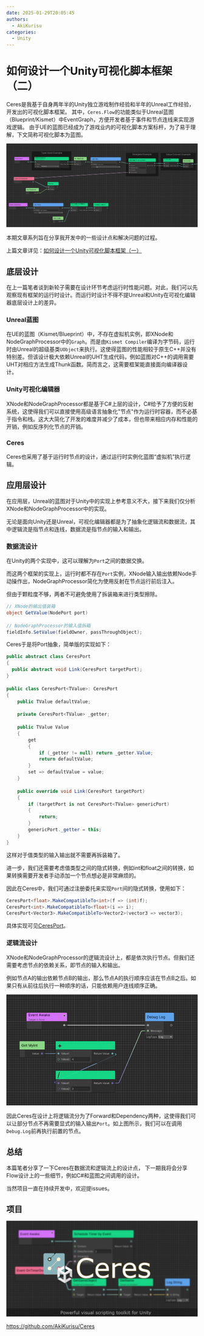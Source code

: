 ```yaml
---
date: 2025-01-29T20:05:45
authors:
  - AkiKurisu
categories:
  - Unity
---
```


# 如何设计一个Unity可视化脚本框架（二）

<!-- more -->

Ceres是我基于自身两年半的Unity独立游戏制作经验和半年的Unreal工作经验，开发出的可视化脚本框架。
其中，`Ceres.Flow`的功能类似于Unreal蓝图（Blueprint/Kismet）中EventGraph，方便开发者基于事件和节点连线来实现游戏逻辑。
由于UE的蓝图已经成为了游戏业内的可视化脚本方案标杆，为了易于理解，下文简称可视化脚本为蓝图。

![Example](../../../assets/images/2025-01-27/ceres_flow.png)

本期文章系列旨在分享我开发中的一些设计点和解决问题的过程。

上篇文章详见：[如何设计一个Unity可视化脚本框架（一）](./design-a-visual-scripting-framework-1.md)

## 底层设计

在上一篇笔者谈到新轮子需要在设计环节考虑运行时性能问题。对此，我们可以先观察现有框架的运行时设计。而运行时设计不得不提Unreal和Unity在可视化编辑器底层设计上的差异。

### Unreal蓝图
在UE的蓝图（Kismet/Blueprint）中，不存在虚拟机实例，即XNode和NodeGraphProcessor中的`Graph`。而是由`Kismet Compiler`编译为字节码，运行时由Unreal的超级基类`UObject`来执行。这使得蓝图的性能相较于原生C++并没有特别差。但该设计极大依赖Unreal的UHT生成代码，例如蓝图对C++的调用需要UHT对相应方法生成Thunk函数。简而言之，这需要框架能直接面向编译器设计。

### Unity可视化编辑器

XNode和NodeGraphProcessor都是基于C#上层的设计，C#给予了方便的反射系统，这使得我们可以直接使用高级语言抽象化"节点"作为运行时容器，而不必基于指令和栈。这大大简化了开发的难度并减少了成本，但也带来相应内存和性能的开销，例如反序列化节点的开销。

### Ceres

Ceres也采用了基于运行时节点的设计，通过运行时实例化蓝图“虚拟机”执行逻辑。

## 应用层设计
在应用层，Unreal的蓝图对于Unity中的实现上参考意义不大，接下来我们仅分析XNode和NodeGraphProcessor中的实现。

无论是面向Unity还是Unreal，可视化编辑器都是为了抽象化逻辑流和数据流，其中逻辑流是指节点和连线，数据流是指节点的输入和输出。

### 数据流设计

在Unity的两个实现中，这可以理解为`Port`之间的数据交换。

而这两个框架的实现上，运行时都不存在`Port`实例，XNode输入输出依赖Node手动操作出，NodeGraphProcessor简化为使用反射在节点运行前后注入。

但由于颗粒度不够，两者不可避免使用了拆装箱来进行类型擦除。

```C#
// XNode的输出值装箱
object GetValue(NodePort port)

// NodeGraphProcessor的输入值拆箱
fieldInfo.SetValue(fieldOwner, passThroughObject);
```

Ceres于是将Port抽象，简单版的实现如下：

```C#
public abstract class CeresPort
{
  public abstract void Link(CeresPort targetPort);
}

public class CeresPort<TValue>: CeresPort
{
    public TValue defaultValue;

    private CeresPort<TValue> _getter;

    public TValue Value
    {
        get
        {
            if (_getter != null) return _getter.Value;
            return defaultValue;
        }
        set => defaultValue = value;
    }

    public override void Link(CeresPort targetPort)
    {
        if (targetPort is not CeresPort<TValue> genericPort)
        {
            return;
        }
        genericPort._getter = this;
    }
}
```

这样对于值类型的输入输出就不需要再拆装箱了。

进一步，我们还需要考虑值类型之间的隐式转换，例如int和float之间的转换，如果转换需要开发者手动添加一个节点想必是非常麻烦的。

因此在Ceres中，我们可通过注册委托来实现`Port`间的隐式转换，使用如下：
```C#
CeresPort<float>.MakeCompatibleTo<int>(f => (int)f);
CeresPort<int>.MakeCompatibleTo<float>(i => i);
CeresPort<Vector3>.MakeCompatibleTo<Vector2>(vector3 => vector3);
```


具体实现可见[CeresPort](https://github.com/AkiKurisu/Ceres/blob/main/Runtime/Core/Models/Graph/Ports/CeresPort.cs#L206)。

### 逻辑流设计

XNode和NodeGraphProcessor的逻辑流设计上，都是依次执行节点。但我们还需要考虑节点的依赖关系，即节点的输入和输出。

例如节点A的输出依赖节点B的输出，那么节点A的执行顺序应该在节点B之后。如果只有从前往后执行一种顺序的话，只能依赖用户连线顺序正确。

![Dependency](../../../assets/images/2025-01-27/ceres_concept_execution_path.png)


因此Ceres在设计上将逻辑流分为了Forward和Dependency两种，这使得我们可以让部分节点不再需要显式的输入输出`Port`。如上图所示，我们可以在调用`Debug.Log`前再执行前置的节点。

## 总结

本篇笔者分享了一下Ceres在数据流和逻辑流上的设计点，
下一期我将会分享Flow设计上的一些细节，例如C#和蓝图之间调用的设计。

当然项目一直在持续开发中，欢迎提issues。

## 项目
![Ceres](../../../assets/images/2025-01-27/ceres_banner.png)

https://github.com/AkiKurisu/Ceres